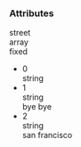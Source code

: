 <div class="attributes">
    <div class="attributesTitle">
        <h3 class="attributesTitleText">Attributes</h3></div>
    <div class="attributesList">
        <div class="attributeObject">
            <div class="attributeObjectMembers">
                <div class="attributeObjectMemberContainer">
                    <div class="attributeObjectMember isExpanded isExpandableCollapsible isArray">
                        <div class="attributeObjectMemberToggle">
                            <div class="attributeToggle isExpanded"><span class="attributeToggleIcon"></span></div>
                        </div>
                        <div class="attributeObjectMemberKey">
                            <div class="attributeKey">street</div>
                            <div class="attributeObjectMemberType">
                                <div class="attributeType">array</div>
                            </div>
                        </div>
                        <div class="attributeObjectMemberRequirement">
                            <div class="attributeRequirement isFixed"><span class="attributeRequirementIcon"></span><span class="attributeRequirementTooltip"><div class="attributeTooltip"><span class="attributeTooltipText">fixed</span></div>
                            </span>
                        </div>
                    </div>
                    <div class="attributeObjectMemberDescription">
                        <noscript></noscript>
                    </div>
                    <div class="attributeObjectMemberValueRow">
                        <div class="attributeObjectMemberValue">
                            <div class="attributeArray">
                                <ul class="attributeArrayItems">
                                    <li class="attributeArrayItemContainer">
                                        <div class="attributeArrayItem isExpanded">
                                            <div class="attributeArrayItemRow">
                                                <div class="attributeArrayItemToggle">
                                                    <div class="attributeToggle isExpanded"><span class="attributeToggleIcon"></span></div>
                                                </div>
                                                <div class="attributeArrayItemKey">
                                                    <div class="attributeKey">0</div>
                                                    <div class="attributeArrayItemType">
                                                        <div class="attributeType">string</div>
                                                    </div>
                                                </div>
                                            </div>
                                            <div class="attributeArrayItemRow">
                                                <div class="attributeArrayItemDescription">
                                                    <noscript></noscript>
                                                </div>
                                            </div>
                                        </div>
                                    </li>
                                    <li class="attributeArrayItemContainer">
                                        <div class="attributeArrayItem isExpanded">
                                            <div class="attributeArrayItemRow">
                                                <div class="attributeArrayItemToggle">
                                                    <div class="attributeToggle isExpanded"><span class="attributeToggleIcon"></span></div>
                                                </div>
                                                <div class="attributeArrayItemKey">
                                                    <div class="attributeKey">1</div>
                                                    <div class="attributeArrayItemType">
                                                        <div class="attributeType">string</div>
                                                    </div>
                                                </div>
                                                <div class="attributeArrayItemValue">
                                                    <div class="attributeValue">bye bye</div>
                                                </div>
                                            </div>
                                            <div class="attributeArrayItemRow">
                                                <div class="attributeArrayItemDescription">
                                                    <noscript></noscript>
                                                </div>
                                            </div>
                                        </div>
                                    </li>
                                    <li class="attributeArrayItemContainer">
                                        <div class="attributeArrayItem isExpanded">
                                            <div class="attributeArrayItemRow">
                                                <div class="attributeArrayItemToggle">
                                                    <div class="attributeToggle isExpanded"><span class="attributeToggleIcon"></span></div>
                                                </div>
                                                <div class="attributeArrayItemKey">
                                                    <div class="attributeKey">2</div>
                                                    <div class="attributeArrayItemType">
                                                        <div class="attributeType">string</div>
                                                    </div>
                                                </div>
                                                <div class="attributeArrayItemValue">
                                                    <div class="attributeValue">san francisco</div>
                                                </div>
                                            </div>
                                            <div class="attributeArrayItemRow">
                                                <div class="attributeArrayItemDescription">
                                                    <noscript></noscript>
                                                </div>
                                            </div>
                                        </div>
                                    </li>
                                </ul>
                            </div>
                        </div>
                    </div>
                </div>
            </div>
        </div>
    </div>
</div>
</div>
